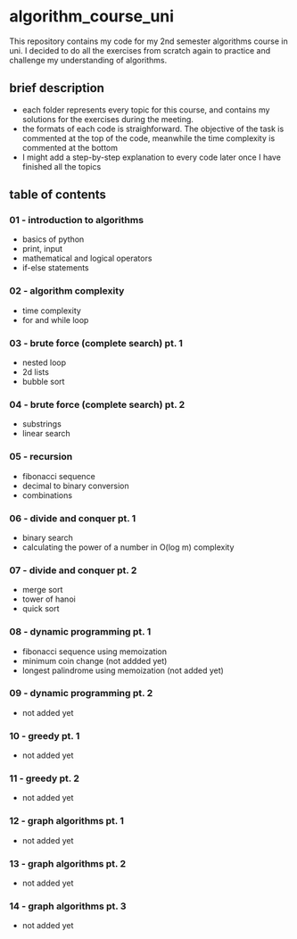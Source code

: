 # algorithm_course_uni

This repository contains my code for my 2nd semester algorithms course in uni. I decided to do all the exercises from scratch again to practice and challenge my understanding of algorithms.

## brief description

- each folder represents every topic for this course, and contains my solutions for the exercises during the meeting.
- the formats of each code is straighforward. The objective of the task is commented at the top of the code, meanwhile the time complexity is commented at the bottom
- I might add a step-by-step explanation to every code later once I have finished all the topics

## table of contents

### 01 - introduction to algorithms

- basics of python
- print, input
- mathematical and logical operators
- if-else statements

### 02 - algorithm complexity

- time complexity
- for and while loop

### 03 - brute force (complete search) pt. 1

- nested loop
- 2d lists
- bubble sort

### 04 - brute force (complete search) pt. 2

- substrings
- linear search

### 05 - recursion

- fibonacci sequence
- decimal to binary conversion
- combinations

### 06 - divide and conquer pt. 1

- binary search
- calculating the power of a number in O(log m) complexity

### 07 - divide and conquer pt. 2

- merge sort
- tower of hanoi
- quick sort

### 08 - dynamic programming pt. 1

- fibonacci sequence using memoization
- minimum coin change (not addded yet)
- longest palindrome using memoization (not added yet)

### 09 - dynamic programming pt. 2

- not added yet

### 10 - greedy pt. 1

- not added yet

### 11 - greedy pt. 2

- not added yet

### 12 - graph algorithms pt. 1

- not added yet

### 13 - graph algorithms pt. 2

- not added yet

### 14 - graph algorithms pt. 3

- not added yet

